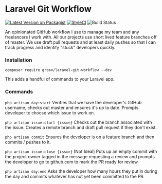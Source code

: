 # Laravel Git Workflow

[![Latest Version on Packagist](https://img.shields.io/packagist/v/grosv/laravel-git-workflow.svg?style=flat-square)](https://packagist.org/packages/grosv/laravel-git-workflow)
[![StyleCI](https://github.styleci.io/repos/248610774/shield?branch=master)](https://github.styleci.io/repos/248610774)
![Build Status](https://app.chipperci.com/projects/991579ec-e338-486f-8e93-9025167700ad/status/master)

An opinionated GitHub workflow I use to manage my team and any freelancers I work with. All our projects use short lived feature branches off of master. We use draft pull requests and at least daily pushes so that I can track progress and identify "stuck" developers quickly.

### Installation
```shell script
composer require grosv/laravel-git-workflow --dev
```

This adds a handful of commands to your Laravel app.

### Commands

`php artisan day:start` Verifies that we have the developer's GitHub username, checks out master and ensures it's up to date. Prompts developer to choose which issue to work on.

`php artisan issue:start {issue}` Checks out the branch associated with the issue. Creates a remote branch and draft pull request if they don't exist.

`php artisan commit` Ensures the developer is on a feature branch and then commits / pushes to it.

`php artisan issue:close {issue}` (Not Ideal) Puts up an empty commit with the project owner tagged in the message requesting a review and prompts the developer to go to github.com to mark the PR ready for review. 

`php artisan day:end` Asks the developer how many hours they put in during the day and commits whatever has not yet been committed to the PR.
